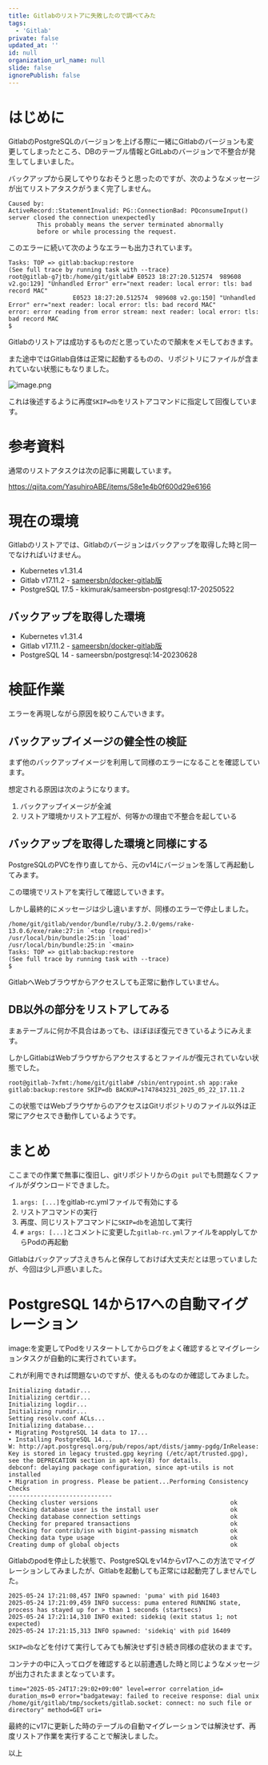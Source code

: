 ```yaml
---
title: Gitlabのリストアに失敗したので調べてみた
tags:
  - 'Gitlab'
private: false
updated_at: ''
id: null
organization_url_name: null
slide: false
ignorePublish: false
---
```

# はじめに

GitlabのPostgreSQLのバージョンを上げる際に一緒にGitlabのバージョンも変更してしまったところ、DBのテーブル情報とGitLabのバージョンで不整合が発生してしまいました。

バックアップから戻してやりなおそうと思ったのですが、次のようなメッセージが出てリストアタスクがうまく完了しません。

```
Caused by:                                                                                                                      
ActiveRecord::StatementInvalid: PG::ConnectionBad: PQconsumeInput() server closed the connection unexpectedly                   
        This probably means the server terminated abnormally                                                                    
        before or while processing the request.
```

このエラーに続いて次のようなエラーも出力されています。

```
Tasks: TOP => gitlab:backup:restore
(See full trace by running task with --trace)
root@gitlab-g7jtb:/home/git/gitlab# E0523 18:27:20.512574  989608 v2.go:129] "Unhandled Error" err="next reader: local error: tls: bad record MAC"
                  E0523 18:27:20.512574  989608 v2.go:150] "Unhandled Error" err="next reader: local error: tls: bad record MAC"
error: error reading from error stream: next reader: local error: tls: bad record MAC
$
```

Gitlabのリストアは成功するものだと思っていたので顛末をメモしておきます。

また途中ではGitlab自体は正常に起動するものの、リポジトリにファイルが含まれていない状態にもなりました。

![image.png](https://qiita-image-store.s3.ap-northeast-1.amazonaws.com/0/78296/9a5c9663-48f6-4327-9114-9305aa8c6651.png)

これは後述するように再度``SKIP=db``をリストアコマンドに指定して回復しています。

# 参考資料

通常のリストアタスクは次の記事に掲載しています。

https://qiita.com/YasuhiroABE/items/58e1e4b0f600d29e6166

# 現在の環境

Gitlabのリストアでは、Gitlabのバージョンはバックアップを取得した時と同一でなければいけません。

* Kubernetes v1.31.4
* Gitlab v17.11.2 - [sameersbn/docker-gitlab版](https://github.com/sameersbn/docker-gitlab)
* PostgreSQL 17.5 - kkimurak/sameersbn-postgresql:17-20250522

## バックアップを取得した環境

* Kubernetes v1.31.4
* Gitlab v17.11.2 - [sameersbn/docker-gitlab版](https://github.com/sameersbn/docker-gitlab)
* PostgreSQL 14 - sameersbn/postgresql:14-20230628

# 検証作業

エラーを再現しながら原因を絞りこんでいきます。

## バックアップイメージの健全性の検証

まず他のバックアップイメージを利用して同様のエラーになることを確認しています。

想定される原因は次のようになります。

1. バックアップイメージが全滅
2. リストア環境かリストア工程が、何等かの理由で不整合を起している

## バックアップを取得した環境と同様にする

PostgreSQLのPVCを作り直してから、元のv14にバージョンを落して再起動してみます。

この環境でリストアを実行して確認していきます。

しかし最終的にメッセージは少し違いますが、同様のエラーで停止しました。

```
/home/git/gitlab/vendor/bundle/ruby/3.2.0/gems/rake-13.0.6/exe/rake:27:in `<top (required)>'
/usr/local/bin/bundle:25:in `load'
/usr/local/bin/bundle:25:in `<main>
Tasks: TOP => gitlab:backup:restore
(See full trace by running task with --trace)
$
```

GitlabへWebブラウザからアクセスしても正常に動作していません。

##  DB以外の部分をリストアしてみる

まぁテーブルに何か不具合はあっても、ほぼほぼ復元できているようにみえます。

しかしGitlabはWebブラウザからアクセスするとファイルが復元されていない状態でした。

```
root@gitlab-7xfmt:/home/git/gitlab# /sbin/entrypoint.sh app:rake gitlab:backup:restore SKIP=db BACKUP=1747843231_2025_05_22_17.11.2
```

この状態ではWebブラウザからのアクセスはGitリポジトリのファイル以外は正常にアクセスでき動作しているようです。

# まとめ

ここまでの作業で無事に復旧し、gitリポジトリからの``git pul``でも問題なくファイルがダウンロードできました。

1. ``args: [...]``をgitlab-rc.ymlファイルで有効にする
2. リストアコマンドの実行 
3. 再度、同じリストアコマンドに``SKIP=db``を追加して実行
4. ``# args: [...]``とコメントに変更した``gitlab-rc.yml``ファイルをapplyしてからPodの再起動

Gitlabはバックアップさえきちんと保存しておけば大丈夫だとは思っていましたが、今回は少し戸惑いました。

# PostgreSQL 14から17への自動マイグレーション

image:を変更してPodをリスタートしてからログをよく確認するとマイグレーションタスクが自動的に実行されています。

これが利用できれば問題ないのですが、使えるものなのか確認してみました。

```text:
Initializing datadir...
Initializing certdir...
Initializing logdir...
Initializing rundir...
Setting resolv.conf ACLs...
Initializing database...
‣ Migrating PostgreSQL 14 data to 17...
‣ Installing PostgreSQL 14...
W: http://apt.postgresql.org/pub/repos/apt/dists/jammy-pgdg/InRelease: Key is stored in legacy trusted.gpg keyring (/etc/apt/trusted.gpg), see the DEPRECATION section in apt-key(8) for details.
debconf: delaying package configuration, since apt-utils is not installed
‣ Migration in progress. Please be patient...Performing Consistency Checks
-----------------------------
Checking cluster versions                                     ok
Checking database user is the install user                    ok
Checking database connection settings                         ok
Checking for prepared transactions                            ok
Checking for contrib/isn with bigint-passing mismatch         ok
Checking data type usage                                      ok
Creating dump of global objects                               ok
```

Gitlabのpodを停止した状態で、PostgreSQLをv14からv17へこの方法でマイグレーションしてみましたが、Gitlabを起動しても正常には起動完了しませんでした。

```
2025-05-24 17:21:08,457 INFO spawned: 'puma' with pid 16403
2025-05-24 17:21:09,459 INFO success: puma entered RUNNING state, process has stayed up for > than 1 seconds (startsecs)
2025-05-24 17:21:14,310 INFO exited: sidekiq (exit status 1; not expected)
2025-05-24 17:21:15,313 INFO spawned: 'sidekiq' with pid 16409
```

``SKIP=db``などを付けて実行してみても解決せず引き続き同様の症状のままです。

コンテナの中に入ってログを確認すると以前遭遇した時と同じようなメッセージが出力されたままとなっています。

```
time="2025-05-24T17:29:02+09:00" level=error correlation_id= duration_ms=0 error="badgateway: failed to receive response: dial unix /home/git/gitlab/tmp/sockets/gitlab.socket: connect: no such file or directory" method=GET uri=
 ```
 
最終的にv17に更新した時のテーブルの自動マイグレーションでは解決せず、再度リストア作業を実行することで解決しました。
 
以上

